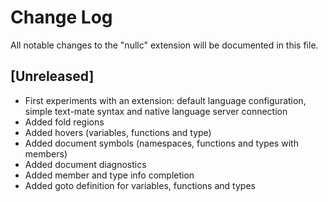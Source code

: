 # Change Log
All notable changes to the "nullc" extension will be documented in this file.

## [Unreleased]
- First experiments with an extension: default language configuration, simple text-mate syntax and native language server connection
- Added fold regions
- Added hovers (variables, functions and type)
- Added document symbols (namespaces, functions and types with members)
- Added document diagnostics
- Added member and type info completion
- Added goto definition for variables, functions and types
